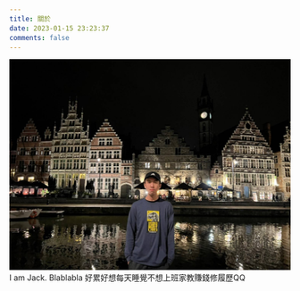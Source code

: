 ```yaml
---
title: 關於
date: 2023-01-15 23:23:37
comments: false
---
```


![](/img/me.jpg)
I am Jack. Blablabla
好累好想每天睡覺不想上班家教賺錢修履歷QQ